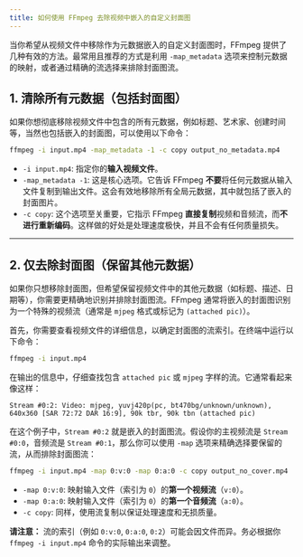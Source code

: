 ```yaml
---
title: 如何使用 FFmpeg 去除视频中嵌入的自定义封面图
---
```


当你希望从视频文件中移除作为元数据嵌入的自定义封面图时，FFmpeg 提供了几种有效的方法。最常用且推荐的方式是利用 `-map_metadata` 选项来控制元数据的映射，或者通过精确的流选择来排除封面图流。

## 1\. 清除所有元数据（包括封面图）

如果你想彻底移除视频文件中包含的所有元数据，例如标题、艺术家、创建时间等，当然也包括嵌入的封面图，可以使用以下命令：

```bash
ffmpeg -i input.mp4 -map_metadata -1 -c copy output_no_metadata.mp4
```

  * `-i input.mp4`: 指定你的**输入视频文件**。
  * `-map_metadata -1`: 这是核心选项。它告诉 FFmpeg **不要**将任何元数据从输入文件复制到输出文件。这会有效地移除所有全局元数据，其中就包括了嵌入的封面图片。
  * `-c copy`: 这个选项至关重要，它指示 FFmpeg **直接复制**视频和音频流，而**不进行重新编码**。这样做的好处是处理速度极快，并且不会有任何质量损失。

-----

## 2\. 仅去除封面图（保留其他元数据）

如果你只想移除封面图，但希望保留视频文件中的其他元数据（如标题、描述、日期等），你需要更精确地识别并排除封面图流。FFmpeg 通常将嵌入的封面图识别为一个特殊的视频流（通常是 `mjpeg` 格式或标记为 `(attached pic)`）。

首先，你需要查看视频文件的详细信息，以确定封面图的流索引。在终端中运行以下命令：

```bash
ffmpeg -i input.mp4
```

在输出的信息中，仔细查找包含 `attached pic` 或 `mjpeg` 字样的流。它通常看起来像这样：

```
Stream #0:2: Video: mjpeg, yuvj420p(pc, bt470bg/unknown/unknown), 640x360 [SAR 72:72 DAR 16:9], 90k tbr, 90k tbn (attached pic)
```

在这个例子中，`Stream #0:2` 就是嵌入的封面图流。假设你的主视频流是 `Stream #0:0`，音频流是 `Stream #0:1`，那么你可以使用 `-map` 选项来精确选择要保留的流，从而排除封面图流：

```bash
ffmpeg -i input.mp4 -map 0:v:0 -map 0:a:0 -c copy output_no_cover.mp4
```

* `-map 0:v:0`: 映射输入文件（索引为 `0`）的**第一个视频流**（`v:0`）。
* `-map 0:a:0`: 映射输入文件（索引为 `0`）的**第一个音频流**（`a:0`）。
* `-c copy`: 同样，使用流复制以保证处理速度和无损质量。

**请注意：** 流的索引（例如 `0:v:0`, `0:a:0`, `0:2`）可能会因文件而异。务必根据你 `ffmpeg -i input.mp4` 命令的实际输出来调整。
